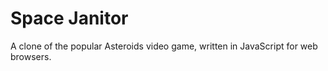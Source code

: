 Space Janitor
=============

A clone of the popular Asteroids video game, written in JavaScript for
web browsers.
